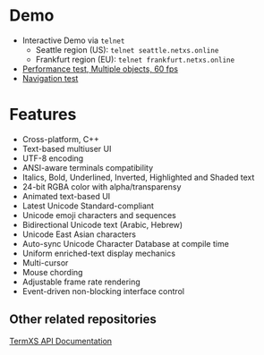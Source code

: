 # Demo
- Interactive Demo via `telnet`
  - Seattle region (US): `telnet seattle.netxs.online`
  - Frankfurt region (EU): `telnet frankfurt.netxs.online`
- [Performance test, Multiple objects, 60 fps](https://youtu.be/mQVOlCJZZ4w)
- [Navigation test](https://youtu.be/5h1fJ-es8kQ)

# Features
- Cross-platform, C++
- Text-based multiuser UI
- UTF-8 encoding
- ANSI-aware terminals compatibility
- Italics, Bold, Underlined, Inverted, Highlighted and Shaded text
- 24-bit RGBA color with alpha/transparensy
- Animated text-based UI
- Latest Unicode Standard-compliant
- Unicode emoji characters and sequences
- Bidirectional Unicode text (Arabic, Hebrew)
- Unicode East Asian characters
- Auto-sync Unicode Character Database at compile time
- Uniform enriched-text display mechanics
- Multi-cursor
- Mouse chording
- Adjustable frame rate rendering
- Event-driven non-blocking interface control

## Other related repositories
[TermXS API Documentation](https://github.com/netxs-group/TermXS-Docs)
